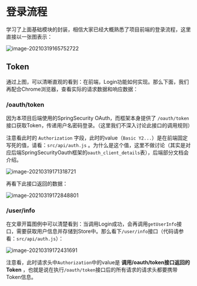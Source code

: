 # 登录流程

学习了上面基础模块的封装，相信大家已经大概熟悉了项目前端的登录流程，这里直接以一张图表示：

![image-20210319165752722](http://tycoding.cn/imgs/20210319165758.png)

## Token

通过上图，可以清晰直观的看到：在前端，Login功能如何实现。那么下面，我们再配合Chrome浏览器，查看实际的请求数据和响应数据：

### /oauth/token

因为本项目后端使用的SpringSecurity OAuth，而框架本身提供了 `/oauth/token` 接口获取Token，传递用户名密码登录。（这里我们不深入讨论此接口的调用规则）

注意看此时的 `Authorization` 字段，此时的value（`Basic Y2...`）是在前端固定写死的值，请看：`src/api/auth.js` 。为什么是这个值，这里不做讨论（其实是对应后端SpringSecurityOauth框架的`oauth_client_details`表），后端部分文档会介绍。

![image-20210319171318721](http://tycoding.cn/imgs/20210319171318.png)

再看下此接口返回的数据：

![image-20210319172848801](http://tycoding.cn/imgs/20210319172848.png)

### /user/info

在文章开篇图例中可以清楚看到：当调用Login成功，会再调用`getUserInfo`接口，需要获取用户信息并存储到Store中。那么看下`/user/info`接口（代码请参看：`src/api/auth.js`）：

![image-20210319172431691](http://tycoding.cn/imgs/20210319172431.png)

注意看，此时请求头中`Authorization`中的value是 **调用/oauth/token接口返回的Token** ，也就是说在执行`/oauth/token`接口后的所有请求的请求头都要携带Token信息。

